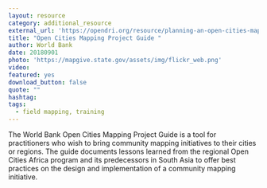 ```yaml
---
layout: resource
category: additional_resource
external_url: 'https://opendri.org/resource/planning-an-open-cities-mapping-project/'
title: "Open Cities Mapping Project Guide "
author: World Bank
date: 20180901
photo: 'https://mapgive.state.gov/assets/img/flickr_web.png'
video: 
featured: yes
download_button: false
quote: ""
hashtag:
tags:
  - field mapping, training
---
```


The World Bank Open Cities Mapping Project Guide is a tool for practitioners who wish to bring community mapping initiatives to their cities or regions. The guide documents lessons learned from the regional Open Cities Africa program and its predecessors in South Asia to offer best practices on the design and implementation of a community mapping initiative.
